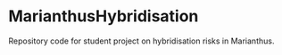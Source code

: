 # MarianthusHybridisation
Repository code for student project on hybridisation risks in Marianthus.
